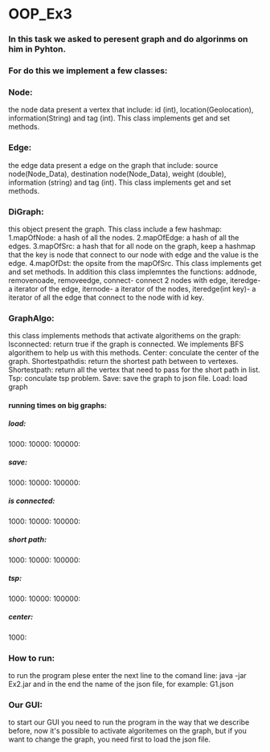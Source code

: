 # OOP_Ex3

### In this task we asked to peresent graph and do algorinms on him in Pyhton.
### For do this we implement a few classes:
### Node: 
the node data present a vertex that include: id (int), location(Geolocation), information(String) and tag (int). This class implements get and set methods.
### Edge:
the edge data present a edge on the graph that include: source node(Node_Data), destination node(Node_Data), weight (double), information (string) and tag (int).  This class implements get and set methods.
### DiGraph:
this object present the graph. This class include a few hashmap: 1.mapOfNode: a hash of all the nodes. 2.mapOfEdge: a hash of all the edges. 3.mapOfSrc: a hash that for all node on the graph, keep a hashmap that the key is node that connect to our node with edge and the value is the edge. 4.mapOfDst: the opsite from the mapOfSrc. This class implements get and set methods. In addition this class implemntes the functions: addnode, removenoade, removeedge, connect- connect 2 nodes with edge, iteredge- a iterator of the edge, iternode- a iterator of the nodes, iteredge(int key)- a iterator of all the edge that connect to the node with id key.
### GraphAlgo: 
this class implements methods that activate algorithems on the graph:
Isconnected: return true if the graph is connected. We implements BFS algorithem to help us with this methods.
Center: conculate the center of the graph.
Shortestpathdis: return the shortest path between to vertexes.
Shortestpath: return all the vertex that need to pass for the short path in list.
Tsp: conculate tsp problem.
Save: save the graph to json file.
Load: load graph

#### running times on big graphs:
##### load:
1000: 
10000: 
100000: 
##### save:
1000: 
10000: 
100000: 
##### is connected:
1000: 
10000: 
100000: 
##### short path:
1000: 
10000: 
100000: 
##### tsp: 
1000: 
10000: 
100000:
##### center:
1000: 

### How to run:
to run the program plese enter the next line to the comand line: java -jar Ex2.jar and in the end the name of the json file, for example: G1.json 

### Our GUI:
to start our GUI you need to run the program in the way that we describe before, now it's possible to activate algoritemes on the graph, but if you want to change the graph, you need first to load the json file. 
